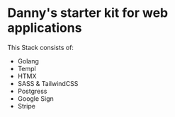 # Danny's starter kit for web applications

This Stack consists of:
- Golang
- Templ
- HTMX
- SASS & TailwindCSS
- Postgress
- Google Sign
- Stripe
